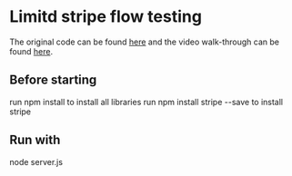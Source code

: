 # Limitd stripe flow testing

The original code can be found [here](https://github.com/WebDevSimplified/Introduction-to-Web-Development) and the video walk-through can be found [here](https://www.youtube.com/watch?v=HfTXHrWMGVY&list=PLZlA0Gpn_vH-cEDOofOujFIknfZZpIk3a).

## Before starting
run npm install to install all libraries
run npm install stripe --save to install stripe

## Run with
node server.js
